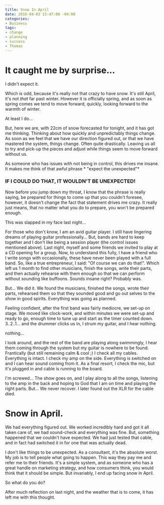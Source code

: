 ```yaml
---
title: Snow In April
date: 2016-04-03 15:47:00 -04:00
categories:
- Business
tags:
- change
- planning
- success
- Thomas
---
```


# It caught me by surprise...

I didn't expect it.

Which is odd, because it's really not that crazy to have snow. It's still April, it's not *that* far past winter. However it is officially spring, and as soon as spring comes we tend to move forward, quickly, looking forward to the warmth of winter.

At least I do...

But, here we are, with 22cm of snow forecasted for tonight, and it has got me thinking. Thinking about how quickly and unpredictably things change. As soon as we feel that we have our direction figured out, or that we have mastered the system, things change. Often quite drastically. Leaving us all to try and pick-up the pieces and adjust while things seem to move forward without us.

As someone who has issues with not being in control, this drives me insane. It makes me think of that awful phrase \* "expect the unexpected"\*

### IF I COULD DO THAT, IT WOULDN'T BE UNEXPECTED!

Now before you jump down my throat, I know that the phrase is really saying, be prepared for things to come up that you couldn't foresee, however, it doesn't change the fact that statement drives me crazy. It really just means, that no matter what you do to prepare, you won't be prepared enough.

This was slapped in my face last night...

For those who don't know, I am an avid guitar player. I still have lingering dreams of playing guitar professionally... But, bands are hard to keep together and I don't like being a session player (the control issues mentioned above). Last night, myself and some friends we invited to play at a CD opening for a group. Now, to understand this fully, I have a friend who I write songs with occasionally, these have never been played with a full band. So, like a true entrepreneur, I said: "Of course we can do that!". Which left us 1 month to find other musicians, finish the songs, write their parts, and then actually rehearse with them enough so that we can perform without sounding like buffoons. Sounds insane right? Probably was.

But... We did it. We found the musicians, finished the songs, wrote their parts, rehearsed them so that they sounded good and go out selves to the show in good spirits. Everything was going as planned.

Feeling confident, after the first band was fairly mediocre, we set-up on stage. We moved like clock-work, and within minutes we were set-up and ready to go, enough time to tune up and start as the timer counted down. 3..2..1... and the drummer clicks us in, I strum my guitar, and I hear nothing.

nothing...

I look around, and the rest of the band are playing along swimmingly, I hear them coming through the system but my guitar is nowhere to be found. Frantically (but still remaining calm & cool ;) I check all my cables. Everything is intact. I check my amp on the side. Everything is switched on and I can hear sound coming from it. As a final resort, I check the mic, but it's plugged in and cable is running to the board.

I'm screwed... The show goes on, and I play along to all the songs, listening to the amp in the back and hoping to God that I am on time and playing the right parts. But... We never recover. I later found out the XLR for the cable died.

# Snow in April.

We had everything figured out. We worked incredibly hard and got it all taken care of, we had sound-check and everything was fine. But, something happened that we couldn't have expected. We had just tested that cable, and in fact had switched it in for one that was actually dead.

I don't like things to be unexpected. As a consultant, it's the absolute worst. My job is to tell people what going to happen. This way they pay me and refer me to their friends. It's a simple system, and as someone who has a great handle on marketing strategy, and how consumers think, you would think that it should be simple. But invariably, I end up facing snow in April.

So what do you do?

After much reflection on last night, and the weather that is to come, it has left me with this thought.